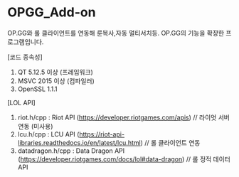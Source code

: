 # OPGG_Add-on
OP.GG와 롤 클라이언트를 연동해 룬복사,자동 멀티서치등. OP.GG의 기능을 확장한 프로그램입니다.

[코드 종속성]
1. QT 5.12.5 이상 (프레임워크)
2. MSVC 2015 이상 (컴파일러)
3. OpenSSL 1.1.1

[LOL API]
1. riot.h/cpp : Riot API (https://developer.riotgames.com/apis) // 라이엇 서버 연동 (미사용)
2. lcu.h/cpp : LCU API (https://riot-api-libraries.readthedocs.io/en/latest/lcu.html) // 롤 클라이언트 연동
3. datadragon.h/cpp : Data Dragon API (https://developer.riotgames.com/docs/lol#data-dragon) // 롤 정적 데이터 API





